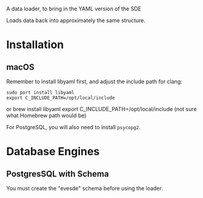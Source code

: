 A data loader, to bring in the YAML version of the SDE

Loads data back into approximately the same structure.

# Installation

## macOS

Remember to install libyaml first, and adjust the include path for clang:

    sudo port install libyaml
    export C_INCLUDE_PATH=/opt/local/include

or
    brew install libyaml
    export C_INCLUDE_PATH=/opt/local/include (not sure what Homebrew path would be)

For PostgreSQL, you will also need to install `psycopg2`.

# Database Engines

## PostgresSQL with Schema

You must create the "evesde" schema before using the loader.
